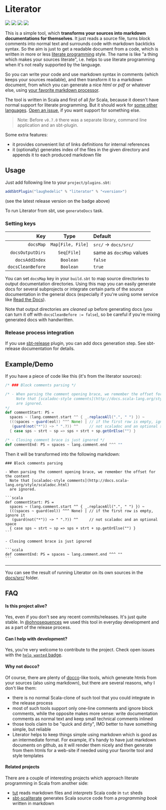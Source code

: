 Literator
=========

<!-- [![](https://img.shields.io/codacy/c2832c4f21654f1083c95a5bcc202119.svg)](https://www.codacy.com/app/laughedelic/literator) -->
[![](https://travis-ci.org/laughedelic/literator.svg?branch=master)](https://travis-ci.org/laughedelic/literator)
[![](http://github-release-version.herokuapp.com/github/laughedelic/literator/release.svg)](https://github.com/laughedelic/literator/releases/latest)
[![](https://img.shields.io/badge/license-AGPLv3-blue.svg)](https://www.tldrlegal.com/l/agpl-3.0)
[![](https://img.shields.io/badge/contact-gitter_chat-dd1054.svg)](https://gitter.im/laughedelic/literator)

This is a simple tool, which **transforms your sources into markdown documentations for themselves**. It just reads a source file, turns block comments into normal text and surrounds code with markdown backticks syntax. So the aim is just to get a readable document from a code, which is written in more or less [literate programming](http://en.wikipedia.org/wiki/Literate_programming) style. The name is like "a thing which makes your sources literate", i.e. helps to use literate programming when it's not really supported by the language.

So you can write your code and use markdown syntax in comments (which keeps your sources readable), and then transform it to a markdown document, from which you can generate a nice _html_ or _pdf_ or whatever else, using [your favorite markdown processor](http://johnmacfarlane.net/pandoc/).

The tool is written in Scala and first of all _for_ Scala, because it doesn't have normal support for literate programming. But it should work for [some other languages](docs/src/lib/LanguageMap.scala.md). [Open an issue](https://github.com/laughedelic/literator/issues/new), if you want support for something else.

> Note: Before `v0.7.0` there was a separate library, command line application and an sbt-plugin.

Some extra features:

- it provides convenient list of links definitions for internal references
- it (optionally) generates index of the files in the given directory and appends it to each produced markdown file


## Usage

Just add following line to your `project/plugins.sbt`:

```scala
addSbtPlugin("laughedelic" % "literator" % "<version>")
```

(see the latest release version on the badge above)

To run Literator from sbt, use `generateDocs` task.


### Setting keys

|               Key |       Type        | Default                  |
|------------------:|:-----------------:|:-------------------------|
|         `docsMap` | `Map[File, File]` | `src/` → `docs/src/`     |
|  `docsOutputDirs` |    `Seq[File]`    | same as `docsMap` values |
|    `docsAddIndex` |     `Boolean`     | `false`                  |
| `docsCleanBefore` |     `Boolean`     | `true`                   |

You can set `docsMap` key in your `build.sbt` to map source directories to output documentation directories. Using this map you can easily generate docs for several subprojects or integrate certain parts of the source documentation in the general docs (especially if you're using some service like [Read the Docs](https://readthedocs.org)).

Note that output directories are _cleaned up_ before generating docs (you can turn it off with `docsCleanBefore := false`), so be careful if you're mixing generated docs with handwritten.

<!-- TODO: write about index and internal links usage -->


### Release process integration

If you use [sbt-release](https://github.com/sbt/sbt-release) plugin, you can add docs generation step. See sbt-release documentation for details.


## Example/Demo

If you have a piece of code like this (it's from the literator sources):

```scala
/* ### Block comments parsing */

/* - When parsing the comment opening brace, we remember the offset for the content
     Note that [scaladoc-style comments](http://docs.scala-lang.org/style/scaladoc.html)
     are ignored.
*/
def commentStart: PS =
  spaces ~ (lang.comment.start ^^ { _.replaceAll(".", " ") }) ~
  (((spaces ~ guard(eol)) ^^^ None) | // if the first row is empty, ignore it
   (guard(not("*")) ~> " ".?)) ^^     // not scaladoc and an optional space
  { case sps ~ strt ~ sp => sps + strt + sp.getOrElse("") }

/* - Closing comment brace is just ignored */
def commentEnd: PS = spaces ~ lang.comment.end ^^^ ""
```

Then it will be transformed into the following markdown:

    ### Block comments parsing

    - When parsing the comment opening brace, we remember the offset for the content
      Note that [scaladoc-style comments](http://docs.scala-lang.org/style/scaladoc.html)
      are ignored.

    ```scala
    def commentStart: PS =
      spaces ~ (lang.comment.start ^^ { _.replaceAll(".", " ") }) ~
      (((spaces ~ guard(eol)) ^^^ None) | // if the first row is empty, ignore it
       (guard(not("*")) ~> " ".?)) ^^     // not scaladoc and an optional space
      { case sps ~ strt ~ sp => sps + strt + sp.getOrElse("") }
    ```

    - Closing comment brace is just ignored

    ```scala
    def commentEnd: PS = spaces ~ lang.comment.end ^^^ ""
    ```

----

You can see the result of running Literator on its own sources in the [docs/src/](docs/src/) folder.



## FAQ

#### Is this project alive?

Yes, even if you don't see any recent commits/releases. It's just quite stable. In [@ohnosequences](https://github.com/ohnosequences) we used this tool in everyday development and as a part of the release process.

#### Can I help with development?

Yes, you're very welcome to contribute to the project. Check open issues with the [`help wanted` badge](https://github.com/laughedelic/literator/issues?q=is%3Aissue+is%3Aopen+label%3A%22help+wanted%22).

#### Why not docco?

Of course, there are plenty of [docco](http://jashkenas.github.io/docco/)-like tools, which generate htmls from your sources (also using markdown), but there are several reasons, why I don't like them:

- there is no normal Scala-clone of such tool that you could integrate in the release process
- most of such tools support only one-line comments and ignore block comments, while the opposite makes more sense: write documentation comments as normal text and keep small technical comments inlined
- those tools claim to be "quick and dirty", IMO better to have something simple, but reliable
- Literator helps to keep things simple using markdown which is good as an intermediate format. For example, it's handy to have just markdown documents on github, as it will render them nicely and then generate from them htmls for a web-site if needed using your favorite tool and style templates

#### Related projects

There are a couple of interesting projects which approach literate programming in Scala from another side:

* [tut](https://github.com/tpolecat/tut) reads markdown files and _interprets_ Scala code in `tut` sheds
* [sbt-scaliterate](https://github.com/wookietreiber/sbt-scaliterate) generates Scala source code from a _programming book_ written in markdown

